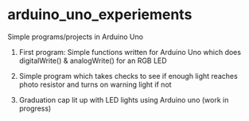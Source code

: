 # arduino_uno_experiements
Simple programs/projects in Arduino Uno

1) First program: Simple functions written for Arduino Uno which does digitalWrite() & analogWrite() for an RGB LED

2) Simple program which takes checks to see if enough light reaches photo resistor and turns on warning light if not

3) Graduation cap lit up with LED lights using Arduino uno (work in progress)
